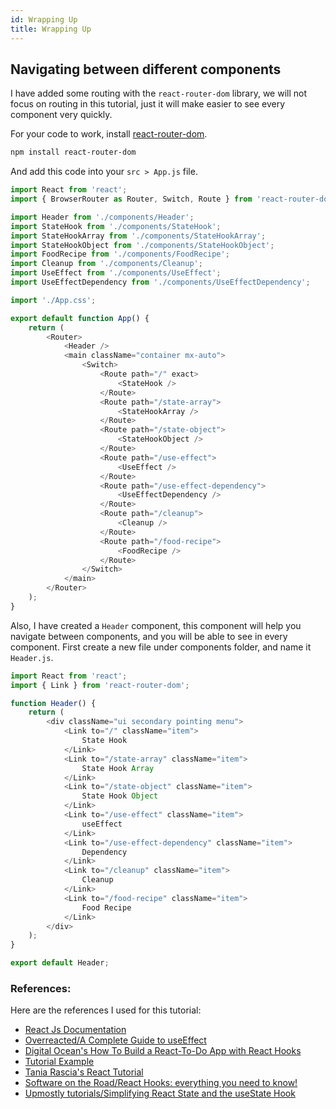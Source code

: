 ```yaml
---
id: Wrapping Up
title: Wrapping Up
---
```


## Navigating between different components

I have added some routing with the `react-router-dom` library, we will not focus on routing in this tutorial, just it will make easier to see every component very quickly.

For your code to work, install [react-router-dom](https://reactrouter.com/web/guides/quick-start). 

```bash
npm install react-router-dom
```

And add this code into your `src > App.js` file.

```javascript
import React from 'react';
import { BrowserRouter as Router, Switch, Route } from 'react-router-dom';

import Header from './components/Header';
import StateHook from './components/StateHook';
import StateHookArray from './components/StateHookArray';
import StateHookObject from './components/StateHookObject';
import FoodRecipe from './components/FoodRecipe';
import Cleanup from './components/Cleanup';
import UseEffect from './components/UseEffect';
import UseEffectDependency from './components/UseEffectDependency';

import './App.css';

export default function App() {
	return (
		<Router>
			<Header />
			<main className="container mx-auto">
				<Switch>
					<Route path="/" exact>
						<StateHook />
					</Route>
					<Route path="/state-array">
						<StateHookArray />
					</Route>
					<Route path="/state-object">
						<StateHookObject />
					</Route>
					<Route path="/use-effect">
						<UseEffect />
					</Route>
					<Route path="/use-effect-dependency">
						<UseEffectDependency />
					</Route>
					<Route path="/cleanup">
						<Cleanup />
					</Route>
					<Route path="/food-recipe">
						<FoodRecipe />
					</Route>
				</Switch>
			</main>
		</Router>
	);
}
```
 
Also, I have created a `Header` component, this component will help you navigate between components, and you will be able to see in every component. First create a new file under components folder, and name it `Header.js`. 

```javascript
import React from 'react';
import { Link } from 'react-router-dom';

function Header() {
	return (
		<div className="ui secondary pointing menu">
			<Link to="/" className="item">
				State Hook
			</Link>
			<Link to="/state-array" className="item">
				State Hook Array
			</Link>
			<Link to="/state-object" className="item">
				State Hook Object
			</Link>
			<Link to="/use-effect" className="item">
				useEffect
			</Link>
			<Link to="/use-effect-dependency" className="item">
				Dependency
			</Link>
			<Link to="/cleanup" className="item">
				Cleanup
			</Link>
			<Link to="/food-recipe" className="item">
				Food Recipe
			</Link>
		</div>
	);
}

export default Header;
```




### References:

Here are the references I used for this tutorial:

- [React Js Documentation](https://reactjs.org/docs/hooks-reference.html)
- [Overreacted/A Complete Guide to useEffect](https://overreacted.io/a-complete-guide-to-useeffect/)
- [Digital Ocean's How To Build a React-To-Do App with React Hooks](https://www.digitalocean.com/community/tutorials/how-to-build-a-react-to-do-app-with-react-hooks)
- [Tutorial Example](https://caabernathy.github.io/rust-tutorial/docs/)
- [Tania Rascia's React Tutorial](https://www.taniarascia.com/getting-started-with-react/)
- [Software on the Road/React Hooks: everything you need to know!](https://softwareontheroad.com/react-hooks/#use-effect)
- [Upmostly tutorials/Simplifying React State and the useState Hook](https://upmostly.com/tutorials/simplifying-react-state-and-the-usestate-hook)